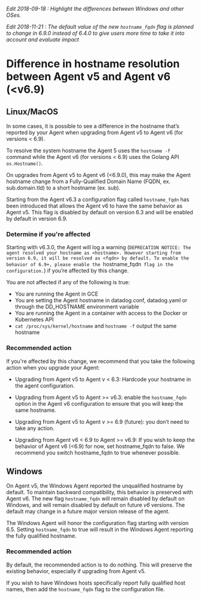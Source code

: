 _Edit 2018-09-18 : Highlight the differences between Windows and other OSes._

_Edit 2018-11-21 : The default value of the new `hostname_fqdn` flag is planned to change in 6.9.0 instead of 6.4.0 to give users more time to take it into account and evaluate impact_

# Difference in hostname resolution between Agent v5 and Agent v6 (<v6.9)

## Linux/MacOS

In some cases, it is possible to see a difference in the hostname that’s reported by your Agent when upgrading from Agent v5 to Agent v6 (for versions < 6.9).

To resolve the system hostname the Agent 5 uses the `hostname -f` command while the Agent v6 (for versions < 6.9) uses the Golang API `os.Hostname()`.

On upgrades from Agent v5 to Agent v6 (<6.9.0), this may make the Agent hostname change from a Fully-Qualified Domain Name (FQDN, ex. sub.domain.tld) to a short hostname (ex. sub).

Starting from the Agent v6.3 a configuration flag called `hostname_fqdn` has been introduced that allows the Agent v6 to have the same behavior as Agent v5. This flag is disabled by default on version 6.3 and will be enabled by default in version 6.9.

### Determine if you're affected

Starting with v6.3.0, the Agent will log a warning (`DEPRECATION NOTICE: The agent resolved your hostname as <hostname>. However starting from version 6.9, it will be resolved as <fqdn> by default. To enable the behavior of 6.9+, please enable the `hostname_fqdn` flag in the configuration.`) if you’re affected by this change.

You are not affected if any of the following is true:
- You are running the Agent in GCE
- You are setting the Agent hostname in datadog.conf, datadog.yaml or through the DD_HOSTNAME environment variable
- You are running the Agent in a container with access to the Docker or Kubernetes API
- `cat /proc/sys/kernel/hostname` and `hostname -f` output the same hostname

### Recommended action

If you're affected by this change, we recommend that you take the following action when you upgrade your Agent:

- Upgrading from Agent v5 to Agent v < 6.3: Hardcode your hostname in the agent configuration.

- Upgrading from Agent v5 to Agent >= v6.3: enable the `hostname_fqdn` option in the Agent v6 configuration to ensure that you will keep the same hostname.

- Upgrading from Agent v5 to Agent v >= 6.9 (future): you don’t need to take any action.

- Upgrading from Agent v6 < 6.9 to Agent >= v6.9: If you wish to keep the behavior of Agent v6 (<6.9) for now, set hostname_fqdn to false. We recommend you switch hostname_fqdn to true whenever possible.

## Windows

On Agent v5, the Windows Agent reported the unqualified hostname by default.  To maintain backward compatibility, this behavior is preserved with Agent v6.  The new flag `hostname_fqdn` will remain disabled by default on Windows, and will remain disabled by default on future _v6_ versions.  The default may change in a future major version release of the agent.

The Windows Agent will honor the configuration flag starting with version 6.5.  Setting `hostname_fqdn` to true will result in the Windows Agent reporting the fully qualified hostname.

### Recommended action

By default, the recommended action is to do nothing. This will preserve the existing behavior, especially if upgrading from Agent v5.

If you wish to have Windows hosts specifically report fully qualified host names, then add the `hostname_fqdn` flag to the configuration file.

